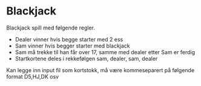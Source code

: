 # Blackjack

Blackjack spill med følgende regler.
- Dealer vinner hvis begge starter med 2 ess
- Sam vinner hvis begger starter med blackjack
- Sam må trekke til han får over 17, samme med dealer etter Sam er ferdig
- Startkortene deles i rekkefølgen sam, dealer, sam, dealer

Kan legge inn input fil som kortstokk, må være kommeseparert på følgende format D5,HJ,DK osv

